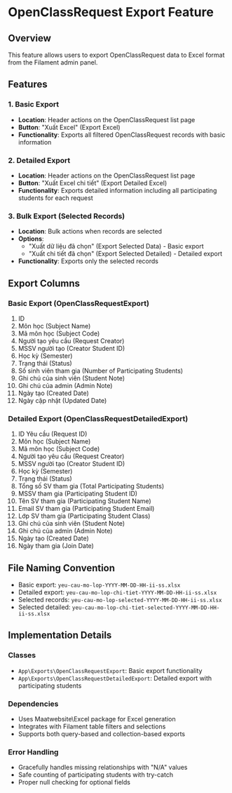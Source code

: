 # OpenClassRequest Export Feature

## Overview
This feature allows users to export OpenClassRequest data to Excel format from the Filament admin panel.

## Features

### 1. Basic Export
- **Location**: Header actions on the OpenClassRequest list page
- **Button**: "Xuất Excel" (Export Excel)
- **Functionality**: Exports all filtered OpenClassRequest records with basic information

### 2. Detailed Export
- **Location**: Header actions on the OpenClassRequest list page
- **Button**: "Xuất Excel chi tiết" (Export Detailed Excel)
- **Functionality**: Exports detailed information including all participating students for each request

### 3. Bulk Export (Selected Records)
- **Location**: Bulk actions when records are selected
- **Options**: 
  - "Xuất dữ liệu đã chọn" (Export Selected Data) - Basic export
  - "Xuất chi tiết đã chọn" (Export Selected Detailed) - Detailed export
- **Functionality**: Exports only the selected records

## Export Columns

### Basic Export (OpenClassRequestExport)
1. ID
2. Môn học (Subject Name)
3. Mã môn học (Subject Code)
4. Người tạo yêu cầu (Request Creator)
5. MSSV người tạo (Creator Student ID)
6. Học kỳ (Semester)
7. Trạng thái (Status)
8. Số sinh viên tham gia (Number of Participating Students)
9. Ghi chú của sinh viên (Student Note)
10. Ghi chú của admin (Admin Note)
11. Ngày tạo (Created Date)
12. Ngày cập nhật (Updated Date)

### Detailed Export (OpenClassRequestDetailedExport)
1. ID Yêu cầu (Request ID)
2. Môn học (Subject Name)
3. Mã môn học (Subject Code)
4. Người tạo yêu cầu (Request Creator)
5. MSSV người tạo (Creator Student ID)
6. Học kỳ (Semester)
7. Trạng thái (Status)
8. Tổng số SV tham gia (Total Participating Students)
9. MSSV tham gia (Participating Student ID)
10. Tên SV tham gia (Participating Student Name)
11. Email SV tham gia (Participating Student Email)
12. Lớp SV tham gia (Participating Student Class)
13. Ghi chú của sinh viên (Student Note)
14. Ghi chú của admin (Admin Note)
15. Ngày tạo (Created Date)
16. Ngày tham gia (Join Date)

## File Naming Convention
- Basic export: `yeu-cau-mo-lop-YYYY-MM-DD-HH-ii-ss.xlsx`
- Detailed export: `yeu-cau-mo-lop-chi-tiet-YYYY-MM-DD-HH-ii-ss.xlsx`
- Selected records: `yeu-cau-mo-lop-selected-YYYY-MM-DD-HH-ii-ss.xlsx`
- Selected detailed: `yeu-cau-mo-lop-chi-tiet-selected-YYYY-MM-DD-HH-ii-ss.xlsx`

## Implementation Details

### Classes
- `App\Exports\OpenClassRequestExport`: Basic export functionality
- `App\Exports\OpenClassRequestDetailedExport`: Detailed export with participating students

### Dependencies
- Uses Maatwebsite\Excel package for Excel generation
- Integrates with Filament table filters and selections
- Supports both query-based and collection-based exports

### Error Handling
- Gracefully handles missing relationships with "N/A" values
- Safe counting of participating students with try-catch
- Proper null checking for optional fields